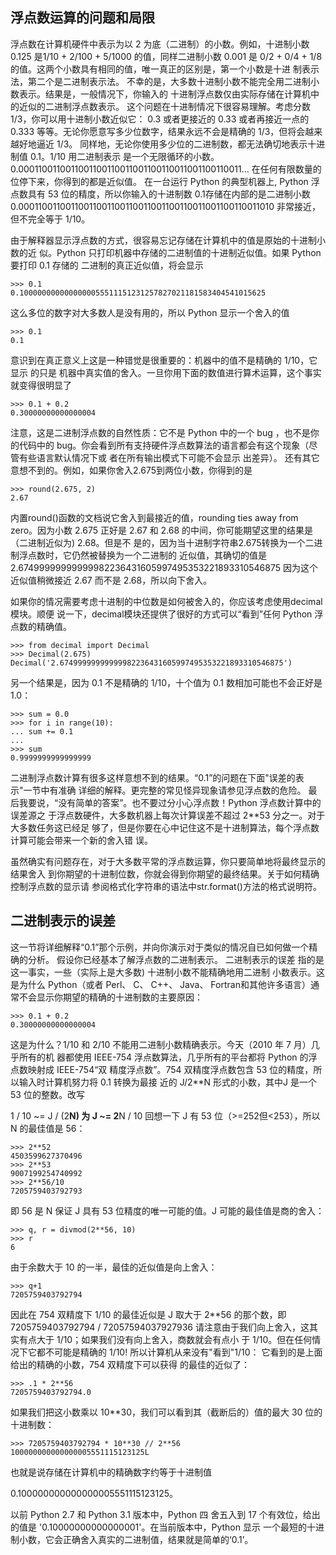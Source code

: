 ## 浮点数运算的问题和局限

浮点数在计算机硬件中表示为以 2 为底（二进制）的小数。例如，十进制小数
0.125
是1/10 + 2/100 + 5/1000 的值，同样二进制小数
0.001
是 0/2 + 0/4 + 1/8 的值。这两个小数具有相同的值，唯一真正的区别是，第一个小数是十进
制表示法，第二个是二进制表示法。
不幸的是，大多数十进制小数不能完全用二进制小数表示。结果是，一般情况下，你输入的
十进制浮点数仅由实际存储在计算机中的近似的二进制浮点数表示。
这个问题在十进制情况下很容易理解。考虑分数 1/3，你可以用十进制小数近似它：
0.3
或者更接近的
0.33
或者再接近一点的
0.333
等等。无论你愿意写多少位数字，结果永远不会是精确的 1/3，但将会越来越好地逼近 1/3。
同样地，无论你使用多少位的二进制数，都无法确切地表示十进制值 0.1。1/10 用二进制表示
是一个无限循环的小数。
0.0001100110011001100110011001100110011001100110011...
在任何有限数量的位停下来，你得到的都是近似值。
在一台运行 Python 的典型机器上, Python 浮点数具有 53 位的精度，所以你输入的十进制数
0.1存储在内部的是二进制小数
0.00011001100110011001100110011001100110011001100110011010
非常接近，但不完全等于 1/10。

由于解释器显示浮点数的方式，很容易忘记存储在计算机中的值是原始的十进制小数的近
似。Python 只打印机器中存储的二进制值的十进制近似值。如果 Python 要打印 0.1 存储的
二进制的真正近似值，将会显示
```
>>> 0.1
0.1000000000000000055511151231257827021181583404541015625
```
这么多位的数字对大多数人是没有用的，所以 Python 显示一个舍入的值
```
>>> 0.1
0.1
```
意识到在真正意义上这是一种错觉是很重要的：机器中的值不是精确的 1/10，它显示 的只是
机器中真实值的舍入。一旦你用下面的数值进行算术运算，这个事实就变得很明显了
```
>>> 0.1 + 0.2
0.30000000000000004
```
注意，这是二进制浮点数的自然性质：它不是 Python 中的一个 bug ，也不是你的代码中的
bug。你会看到所有支持硬件浮点数算法的语言都会有这个现象（尽管有些语言默认情况下或
者在所有输出模式下可能不会显示 出差异）。
还有其它意想不到的。例如，如果你舍入2.675到两位小数，你得到的是
```
>>> round(2.675, 2)
2.67
```
内置round()函数的文档说它舍入到最接近的值，rounding ties away from zero。因为小数
2.675 正好是 2.67 和 2.68 的中间，你可能期望这里的结果是（二进制近似为) 2.68。但是不
是的，因为当十进制字符串2.675转换为一个二进制浮点数时，它仍然被替换为一个二进制的
近似值，其确切的值是
2.67499999999999982236431605997495353221893310546875
因为这个近似值稍微接近 2.67 而不是 2.68，所以向下舍入。

如果你的情况需要考虑十进制的中位数是如何被舍入的，你应该考虑使用decimal模块。顺便
说一下，decimal模块还提供了很好的方式可以“看到”任何 Python 浮点数的精确值。
```
>>> from decimal import Decimal
>>> Decimal(2.675)
Decimal('2.67499999999999982236431605997495353221893310546875')
```
另一个结果是，因为 0.1 不是精确的 1/10，十个值为 0.1 数相加可能也不会正好是 1.0：
```
>>> sum = 0.0
>>> for i in range(10):
... sum += 0.1
...
>>> sum
0.9999999999999999
```
二进制浮点数计算有很多这样意想不到的结果。“0.1”的问题在下面"误差的表示"一节中有准确
详细的解释。更完整的常见怪异现象请参见浮点数的危险。
最后我要说，“没有简单的答案”。也不要过分小心浮点数！Python 浮点数计算中的误差源之
于浮点数硬件，大多数机器上每次计算误差不超过 2**53 分之一。对于大多数任务这已经足
够了，但是你要在心中记住这不是十进制算法，每个浮点数计算可能会带来一个新的舍入错
误。

虽然确实有问题存在，对于大多数平常的浮点数运算，你只要简单地将最终显示的结果舍入
到你期望的十进制位数，你就会得到你期望的最终结果。关于如何精确控制浮点数的显示请
参阅格式化字符串的语法中str.format()方法的格式说明符。

## 二进制表示的误差
这一节将详细解释“0.1”那个示例，并向你演示对于类似的情况自已如何做一个精确的分析。
假设你已经基本了解浮点数的二进制表示。
二进制表示的误差 指的是这一事实，一些（实际上是大多数) 十进制小数不能精确地用二进制
小数表示。这是为什么 Python（或者 Perl、 C、 C++、 Java、 Fortran和其他许多语言）通
常不会显示你期望的精确的十进制数的主要原因：
```
>>> 0.1 + 0.2
0.30000000000000004
```
这是为什么？1/10 和 2/10 不能用二进制小数精确表示。今天（2010 年 7 月）几乎所有的机
器都使用 IEEE-754 浮点数算法，几乎所有的平台都将 Python 的浮点数映射成 IEEE-754“双
精度浮点数”。754 双精度浮点数包含 53 位的精度，所以输入时计算机努力将 0.1 转换为最接
近的 J/2**N 形式的小数，其中J 是一个 53 位的整数。改写

1 / 10 ~= J / (2**N)
为
J ~= 2**N / 10
回想一下 J 有 53 位（>=252但<253），所以 N 的最佳值是 56：
```
>>> 2**52
4503599627370496
>>> 2**53
9007199254740992
>>> 2**56/10
7205759403792793
```

即 56 是 N 保证 J 具有 53 位精度的唯一可能的值。J 可能的最佳值是商的舍入：
```
>>> q, r = divmod(2**56, 10)
>>> r
6
```

由于余数大于 10 的一半，最佳的近似值是向上舍入：
```
>>> q+1
7205759403792794
```
因此在 754 双精度下 1/10 的最佳近似是 J 取大于 2**56 的那个数，即
7205759403792794 / 72057594037927936
请注意由于我们向上舍入，这其实有点大于 1/10；如果我们没有向上舍入，商数就会有点小
于 1/10。但在任何情况下它都不可能是精确的 1/10!
所以计算机从来没有"看到"1/10： 它看到的是上面给出的精确的小数，754 双精度下可以获得
的最佳的近似了：
```
>>> .1 * 2**56
7205759403792794.0
```
如果我们把这小数乘以 10**30，我们可以看到其（截断后的）值的最大 30 位的十进制数：
```
>>> 7205759403792794 * 10**30 // 2**56
100000000000000005551115123125L
```
也就是说存储在计算机中的精确数字约等于十进制值

0.100000000000000005551115123125。

以前 Python 2.7 和 Python 3.1 版本中，Python 四
舍五入到 17 个有效位，给出的值是 '0.10000000000000001'。在当前版本中，Python 显示
一个最短的十进制小数，它会正确舍入真实的二进制值，结果就是简单的‘0.1’。
